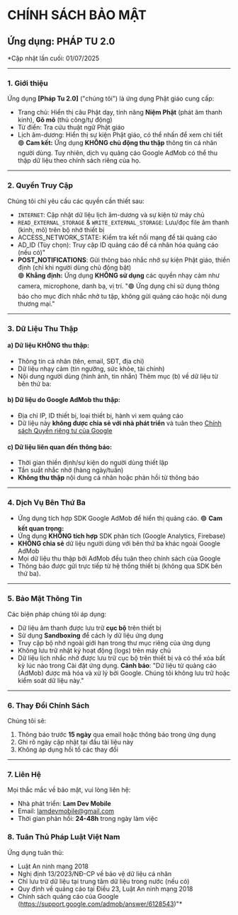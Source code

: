 # CHÍNH SÁCH BẢO MẬT
## Ứng dụng: PHÁP TU 2.0
*Cập nhật lần cuối: 01/07/2025

---

### 1. Giới thiệu
Ứng dụng **[Pháp Tu 2.0]** ("chúng tôi") là ứng dụng Phật giáo cung cấp:
- Trang chủ: Hiển thị câu Phật dạy, tính năng **Niệm Phật** (phát âm thanh kinh), **Gõ mõ** (thủ công/tự động)
- Từ điển: Tra cứu thuật ngữ Phật giáo
- Lịch âm-dương: Hiển thị sự kiện Phật giáo, có thể nhấn để xem chi tiết  
🟢 **Cam kết:** Ứng dụng **KHÔNG chủ động thu thập** thông tin cá nhân người dùng. Tuy nhiên, dịch vụ quảng cáo Google AdMob có thể thu thập dữ liệu theo chính sách riêng của họ.

---

### 2. Quyền Truy Cập
Chúng tôi chỉ yêu cầu các quyền cần thiết sau:
- `INTERNET`: Cập nhật dữ liệu lịch âm-dương và sự kiện từ máy chủ
- `READ_EXTERNAL_STORAGE` & `WRITE_EXTERNAL_STORAGE`: Lưu/đọc file âm thanh (kinh, mõ) trên bộ nhớ thiết bị
- ACCESS_NETWORK_STATE: Kiểm tra kết nối mạng để tải quảng cáo
- AD_ID (Tùy chọn): Truy cập ID quảng cáo để cá nhân hóa quảng cáo (nếu có)"
- **POST_NOTIFICATIONS**: Gửi thông báo nhắc nhở sự kiện Phật giáo, thiền định (chỉ khi người dùng chủ động bật)  
🟢 **Khẳng định:** Ứng dụng **KHÔNG sử dụng** các quyền nhạy cảm như camera, microphone, danh bạ, vị trí.
"🟢 Ứng dụng chỉ sử dụng thông báo cho mục đích nhắc nhở tu tập, không gửi quảng cáo hoặc nội dung thương mại."

---

### 3. Dữ Liệu Thu Thập
#### a) Dữ liệu KHÔNG thu thập:
- Thông tin cá nhân (tên, email, SĐT, địa chỉ)
- Dữ liệu nhạy cảm (tín ngưỡng, sức khỏe, tài chính)
- Nội dung người dùng (hình ảnh, tin nhắn)
Thêm mục (b) về dữ liệu từ bên thứ ba:
#### b) Dữ liệu do Google AdMob thu thập:
- Địa chỉ IP, ID thiết bị, loại thiết bị, hành vi xem quảng cáo
- Dữ liệu này **không được chia sẻ với nhà phát triển** và tuân theo [Chính sách Quyền riêng tư của Google](https://policies.google.com/privacy)
#### c) Dữ liệu liên quan đến thông báo:  
- Thời gian thiền định/sự kiện do người dùng thiết lập
- Tần suất nhắc nhở (hàng ngày/tuần)
- **Không thu thập** nội dung cá nhân hoặc phản hồi từ thông báo  
---

### 4. Dịch Vụ Bên Thứ Ba
- Ứng dụng tích hợp SDK Google AdMob để hiển thị quảng cáo.
🟢 **Cam kết quan trọng:**  
- Ứng dụng **KHÔNG tích hợp** SDK phân tích (Google Analytics, Firebase)
- **KHÔNG chia sẻ** dữ liệu người dùng với bên thứ ba khác ngoài Google AdMob
- Mọi dữ liệu thu thập bởi AdMob đều tuân theo chính sách của Google
- Thông báo được gửi trực tiếp từ hệ thống thiết bị (không qua SDK bên thứ ba).

---

### 5. Bảo Mật Thông Tin
Các biện pháp chúng tôi áp dụng:
- Dữ liệu âm thanh được lưu trữ **cục bộ** trên thiết bị
- Sử dụng **Sandboxing** để cách ly dữ liệu ứng dụng
- Truy cập bộ nhớ ngoài giới hạn trong thư mục riêng của ứng dụng
- Không lưu trữ nhật ký hoạt động (logs) trên máy chủ
- Dữ liệu lịch nhắc nhở được lưu trữ cục bộ trên thiết bị và có thể xóa bất kỳ lúc nào trong Cài đặt ứng dụng.
**Cảnh báo**: "Dữ liệu từ quảng cáo (AdMob) được mã hóa và xử lý bởi Google. Chúng tôi không lưu trữ hoặc kiểm soát dữ liệu này."

---

### 6. Thay Đổi Chính Sách
Chúng tôi sẽ:
1. Thông báo trước **15 ngày** qua email hoặc thông báo trong ứng dụng
2. Ghi rõ ngày cập nhật tại đầu tài liệu này
3. Không áp dụng hồi tố các thay đổi

---

### 7. Liên Hệ
Mọi thắc mắc về bảo mật, vui lòng liên hệ:  
- Nhà phát triển: **Lam Dev Mobile**  
- Email: lamdevmobile@gmail.com  
- Thời gian phản hồi: **24-48h** trong ngày làm việc  

### 8. Tuân Thủ Pháp Luật Việt Nam
Ứng dụng tuân thủ:
- Luật An ninh mạng 2018
- Nghị định 13/2023/NĐ-CP về bảo vệ dữ liệu cá nhân
- Chỉ lưu trữ dữ liệu tại trung tâm dữ liệu trong nước (nếu có)
- Quy định về quảng cáo tại Điều 23, Luật An ninh mạng 2018
- Chính sách quảng cáo của Google (https://support.google.com/admob/answer/6128543)"*

